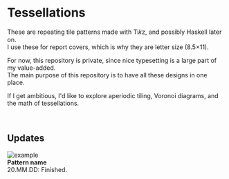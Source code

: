 # Tessellations

These are repeating tile patterns made with Ti𝑘z, and possibly Haskell later on.
<br>I use these for report covers, which is why they are letter size (8.5×11).

For now, this repository is private, since nice typesetting is a large part of my value-added.
<br>The main purpose of this repository is to have all these designs in one place.

If I get ambitious, I'd like to explore aperiodic tiling, Voronoi diagrams, and the math of tessellations.

&nbsp;

## Updates

![example](/pics/example.png)
<br><b>Pattern name</b>
<br>20.MM.DD: Finished.

&nbsp;
